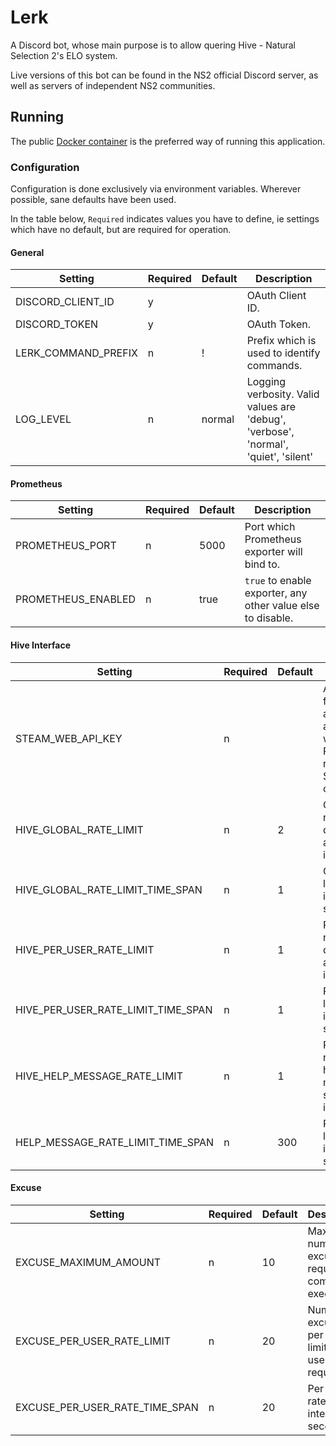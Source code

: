 # Lerk

A Discord bot, whose main purpose is to allow quering Hive - Natural Selection
2's ELO system.

Live versions of this bot can be found in the NS2 official Discord server, as
well as servers of independent NS2 communities.

## Running

The public [Docker container](https://hub.docker.com/r/lavode/lerk/) is the preferred way of running this application.

### Configuration

Configuration is done exclusively via environment variables. Wherever possible,
sane defaults have been used.

In the table below, `Required` indicates values you have to define, ie settings
which have no default, but are required for operation.

#### General

| Setting             | Required | Default | Description                                |
| ------------------- | -------- | ------- | ------------------------------------------ |
| DISCORD_CLIENT_ID   | y        |         | OAuth Client ID.                           |
| DISCORD_TOKEN       | y        |         | OAuth Token.                               |
| LERK_COMMAND_PREFIX | n        | !       | Prefix which is used to identify commands. |
| LOG_LEVEL           | n        | normal  | Logging verbosity. Valid values are 'debug', 'verbose', 'normal', 'quiet', 'silent' |

#### Prometheus

| Setting             | Required | Default | Description                                                 |
| ------------------- | -------- | ------- | ----------------------------------------------------------- |
| PROMETHEUS_PORT     | n        | 5000    | Port which Prometheus exporter will bind to.                |
| PROMETHEUS_ENABLED  | n        | true    | `true` to enable exporter, any other value else to disable. |

#### Hive Interface

| Setting                       | Required | Default | Description                                                 |
| --------------------------------- | -------- | ------- | ----------------------------------------------------------- |
| STEAM_WEB_API_KEY                 | n        |         | API key to use for authentication against Steam web API. Required for resolving of Steam custom URLs. |
| HIVE_GLOBAL_RATE_LIMIT                 | n        | 2       | Global number of queries to allow in interval.   |
| HIVE_GLOBAL_RATE_LIMIT_TIME_SPAN       | n        | 1       | Global rate limiting interval in seconds.        |
| HIVE_PER_USER_RATE_LIMIT               | n        | 1       | Per user number of queries to allow in interval. |
| HIVE_PER_USER_RATE_LIMIT_TIME_SPAN     | n        | 1       | Per user rate limiting interval in seconds.      |
| HIVE_HELP_MESSAGE_RATE_LIMIT           | n        | 1       | Per user number of help messages to send in interval. |
| HELP_MESSAGE_RATE_LIMIT_TIME_SPAN | n        | 300     | Per user rate limiting interval in seconds.      |

#### Excuse

| Setting                        | Required | Default | Description                                                |
| ------------------------------ | -------- | ------- | ---------------------------------------------------------- |
| EXCUSE_MAXIMUM_AMOUNT          | n        | 10      | Maximum number of excuses to request per command execution |
| EXCUSE_PER_USER_RATE_LIMIT     | n        | 20      | Number of excuses per time limit which user can request.   |
| EXCUSE_PER_USER_RATE_TIME_SPAN | n        | 20      | Per user rate limiting interval in seconds.                |
